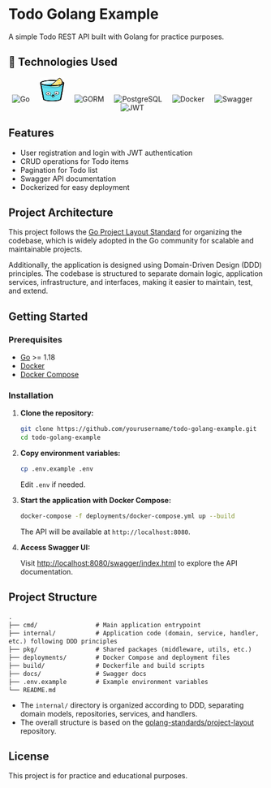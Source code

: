 # Todo Golang Example

A simple Todo REST API built with Golang for practice purposes.

## 🚀 Technologies Used

<p align="center" style="margin-bottom: 20px;">
  <img src="https://cdn.jsdelivr.net/gh/devicons/devicon/icons/go/go-original.svg" alt="Go" width="48" height="48" style="margin-right: 16px;"/>
  <img src="https://raw.githubusercontent.com/gin-gonic/logo/master/color.png" alt="Gin" width="48" height="48" style="margin-right: 16px;"/>
  <img src="https://avatars.githubusercontent.com/u/17219288?s=200&v=4" alt="GORM" width="48" height="48" style="margin-right: 16px;"/>
  <img src="https://cdn.jsdelivr.net/gh/devicons/devicon/icons/postgresql/postgresql-original.svg" alt="PostgreSQL" width="48" height="48" style="margin-right: 16px;"/>
  <img src="https://cdn.jsdelivr.net/gh/devicons/devicon/icons/docker/docker-original.svg" alt="Docker" width="48" height="48" style="margin-right: 16px;"/>
  <img src="https://cdn.jsdelivr.net/gh/devicons/devicon/icons/swagger/swagger-original.svg" alt="Swagger" width="48" height="48" style="margin-right: 16px;"/>
  <img src="https://img.icons8.com/ios-filled/50/000000/jwt.png" alt="JWT" width="48" height="48" style="margin-right: 16px;"/>
</p>

## Features

- User registration and login with JWT authentication
- CRUD operations for Todo items
- Pagination for Todo list
- Swagger API documentation
- Dockerized for easy deployment

## Project Architecture

This project follows the [Go Project Layout Standard](https://github.com/golang-standards/project-layout) for organizing the codebase, which is widely adopted in the Go community for scalable and maintainable projects.

Additionally, the application is designed using Domain-Driven Design (DDD) principles. The codebase is structured to separate domain logic, application services, infrastructure, and interfaces, making it easier to maintain, test, and extend.

## Getting Started

### Prerequisites

- [Go](https://golang.org/) >= 1.18
- [Docker](https://www.docker.com/)
- [Docker Compose](https://docs.docker.com/compose/)

### Installation

1. **Clone the repository:**

   ```bash
   git clone https://github.com/yourusername/todo-golang-example.git
   cd todo-golang-example
   ```

2. **Copy environment variables:**

   ```bash
   cp .env.example .env
   ```

   Edit `.env` if needed.

3. **Start the application with Docker Compose:**

   ```bash
   docker-compose -f deployments/docker-compose.yml up --build
   ```

   The API will be available at `http://localhost:8080`.

4. **Access Swagger UI:**

   Visit [http://localhost:8080/swagger/index.html](http://localhost:8080/swagger/index.html) to explore the API documentation.

## Project Structure

```
.
├── cmd/                # Main application entrypoint
├── internal/           # Application code (domain, service, handler, etc.) following DDD principles
├── pkg/                # Shared packages (middleware, utils, etc.)
├── deployments/        # Docker Compose and deployment files
├── build/              # Dockerfile and build scripts
├── docs/               # Swagger docs
├── .env.example        # Example environment variables
└── README.md
```

- The `internal/` directory is organized according to DDD, separating domain models, repositories, services, and handlers.
- The overall structure is based on the [golang-standards/project-layout](https://github.com/golang-standards/project-layout) repository.

## License

This project is for practice and educational purposes.

